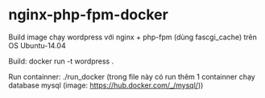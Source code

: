 # nginx-php-fpm-docker
Build image chạy wordpress với nginx + php-fpm (dùng fascgi_cache) trên OS Ubuntu-14.04

Build: docker run -t wordpress .

Run containner: ./run_docker
(trong file này có run thêm 1 containner chạy database mysql (image: https://hub.docker.com/_/mysql/))





